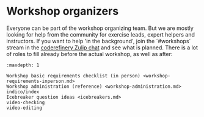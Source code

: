 # Workshop organizers

Everyone can be part of the workshop organizing team. But we are mostly looking for help from the community for exercise leads, expert helpers and instructors.
If you want to help 'in the background', join the ´#workshops´ stream in the [coderefinery Zulip chat](https://coderefinery.zulipchat.com) and see what is planned.
There is a lot of roles to fill already before the actual workshop, as well as after:

```{toctree}
:maxdepth: 1

Workshop basic requirements checklist (in person) <workshop-requirements-inperson.md>
Workshop administration (reference) <workshop-administration.md>
indico/index
Icebreaker question ideas <icebreakers.md>
video-checking
video-editing
```
